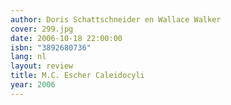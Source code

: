 ```yaml
---
author: Doris Schattschneider en Wallace Walker
cover: 299.jpg
date: 2006-10-18 22:00:00
isbn: "3892680736"
lang: nl
layout: review
title: M.C. Escher Caleidocyli
year: 2006
---
```

